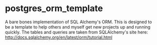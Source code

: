 # postgres_orm_template
A bare bones implementation of SQL Alchemy's ORM. This is designed to be a template to help others and myself get new projects up and running quickly. The tables and queries are taken from SQLAlchemy's site here: http://docs.sqlalchemy.org/en/latest/orm/tutorial.html

